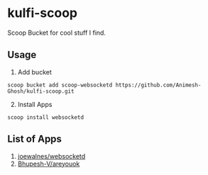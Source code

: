 # kulfi-scoop

Scoop Bucket for cool stuff I find.

## Usage

1. Add bucket

```pwsh
scoop bucket add scoop-websocketd https://github.com/Animesh-Ghosh/kulfi-scoop.git
```

2. Install Apps

```pwsh
scoop install websocketd
```

## List of Apps

1. [joewalnes/websocketd](https://github.com/joewalnes/websocketd)
2. [Bhupesh-V/areyouok](https://github.com/Bhupesh-V/areyouok)
